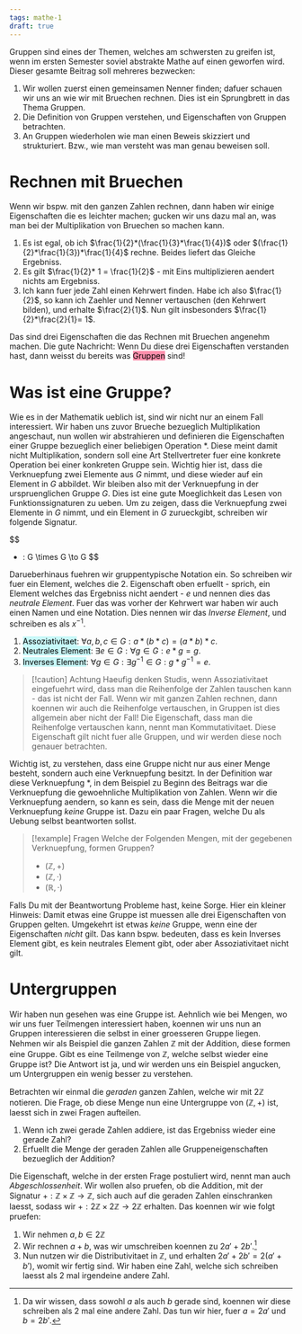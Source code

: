 ```yaml
---
tags: mathe-1 
draft: true
---
```


Gruppen sind eines der Themen, welches am schwersten zu greifen ist, wenn im ersten Semester soviel abstrakte Mathe auf einen geworfen wird. Dieser gesamte Beitrag soll mehreres bezwecken:
1. Wir wollen zuerst einen gemeinsamen Nenner finden; dafuer schauen wir uns an wie wir mit Bruechen rechnen. Dies ist ein Sprungbrett in das Thema Gruppen.
2. Die Definition von Gruppen verstehen, und Eigenschaften von Gruppen betrachten.
3. An Gruppen wiederholen wie man einen Beweis skizziert und strukturiert. Bzw., wie man versteht was man genau beweisen soll.

# Rechnen mit Bruechen

Wenn wir bspw. mit den ganzen Zahlen rechnen, dann haben wir einige Eigenschaften die es leichter machen; gucken wir uns dazu mal an, was man bei der Multiplikation von Bruechen so machen kann.

1. Es ist egal, ob ich $\frac{1}{2}*(\frac{1}{3}*\frac{1}{4})$ oder $(\frac{1}{2}*\frac{1}{3})*\frac{1}{4}$ rechne. Beides liefert das Gleiche Ergebniss.
2. Es gilt $\frac{1}{2}* 1 = \frac{1}{2}$ - mit Eins multiplizieren aendert nichts am Ergebniss.
3. Ich kann fuer jede Zahl einen Kehrwert finden. Habe ich also $\frac{1}{2}$, so kann ich Zaehler und Nenner vertauschen (den Kehrwert bilden), und erhalte $\frac{2}{1}$. Nun gilt insbesonders $\frac{1}{2}*\frac{2}{1}= 1$.

Das sind drei Eigenschaften die das Rechnen mit Bruechen angenehm machen. Die gute Nachricht: Wenn Du diese drei Eigenschaften verstanden hast, dann weisst du bereits was <mark style="background: #FF5582A6;">Gruppen</mark> sind!

# Was ist eine Gruppe?

Wie es in der Mathematik ueblich ist, sind wir nicht nur an einem Fall interessiert. Wir haben uns zuvor Brueche bezueglich Multiplikation angeschaut, nun wollen wir abstrahieren und definieren die Eigenschaften einer Gruppe bezueglich einer beliebigen Operation $*$. Diese meint damit nicht Multiplikation, sondern soll eine Art Stellvertreter fuer eine konkrete Operation bei einer konkreten Gruppe sein.
Wichtig hier ist, dass die Verknuepfung zwei Elemente aus $G$ nimmt, und diese wieder auf ein Element in $G$ abbildet. Wir bleiben also mit der Verknuepfung in der urspruenglichen Gruppe $G$. Dies ist eine gute Moeglichkeit das Lesen von Funktionssignaturen zu ueben. Um zu zeigen, dass die Verknuepfung zwei Elemente in $G$ nimmt, und ein Element in $G$ zurueckgibt, schreiben wir folgende Signatur.

$$
* : G \times G \to G
$$

Darueberhinaus fuehren wir gruppentypische Notation ein. So schreiben wir fuer ein Element, welches die 2. Eigenschaft oben erfuellt - sprich, ein Element welches das Ergebniss nicht aendert - $e$ und nennen dies das *neutrale Element*. Fuer das was vorher der Kehrwert war haben wir auch einen Namen und eine Notation. Dies nennen wir das *Inverse Element*, und schreiben es als $x^{-1}$. 

1. <mark style="background: #ABF7F7A6;">Assoziativitaet</mark>: $\forall a,b,c \in G : a * (b * c) = (a * b) * c$.
2. <mark style="background: #ABF7F7A6;">Neutrales Element</mark>: $\exists e \in G : \forall g \in G : e * g = g$. 
3. <mark style="background: #ABF7F7A6;">Inverses Element</mark>: $\forall g \in G : \exists g^{-1} \in G : g * g^{-1} = e$.

>[!caution] Achtung
>Haeufig denken Studis, wenn Assoziativitaet eingefuehrt wird, dass man die Reihenfolge der Zahlen tauschen kann - das ist nicht der Fall. Wenn wir mit ganzen Zahlen rechnen, dann koennen wir auch die Reihenfolge vertauschen, in Gruppen ist dies allgemein aber nicht der Fall!
>Die Eigenschaft, dass man die Reihenfolge vertauschen kann, nennt man Kommutativitaet. Diese Eigenschaft gilt nicht fuer alle Gruppen, und wir werden diese noch genauer betrachten.

Wichtig ist, zu verstehen, dass eine Gruppe nicht nur aus einer Menge besteht, sondern auch eine Verknuepfung besitzt. In der Definition war diese Verknuepfung $*$, in dem Beispiel zu Beginn des Beitrags war die Verknuepfung die gewoehnliche Multiplikation von Zahlen. 
Wenn wir die Verknuepfung aendern, so kann es sein, dass die Menge mit der neuen Verknuepfung *keine* Gruppe ist. Dazu ein paar Fragen, welche Du als Uebung selbst beantworten sollst.

> [!example] Fragen
> Welche der Folgenden Mengen, mit der gegebenen Verknuepfung, formen Gruppen?
> - $(\mathbb{Z}, +)$
> - $(\mathbb{Z}, \cdot)$
> - $(\mathbb{R}, \cdot)$

Falls Du mit der Beantwortung Probleme hast, keine Sorge. Hier ein kleiner Hinweis: Damit etwas eine Gruppe ist muessen alle drei Eigenschaften von Gruppen gelten. Umgekehrt ist etwas *keine* Gruppe, wenn eine der Eigenschaften *nicht* gilt. Das kann bspw. bedeuten, dass es kein Inverses Element gibt, es kein neutrales Element gibt, oder aber Assoziativitaet nicht gilt. 


# Untergruppen

Wir haben nun gesehen was eine Gruppe ist. Aehnlich wie bei Mengen, wo wir uns fuer Teilmengen interessiert haben, koennen wir uns nun an Gruppen interessieren die selbst in einer groesseren Gruppe liegen. Nehmen wir als Beispiel die ganzen Zahlen $\mathbb{Z}$ mit der Addition, diese formen eine Gruppe. Gibt es eine Teilmenge von $\mathbb{Z}$, welche selbst wieder eine Gruppe ist? Die Antwort ist ja, und wir werden uns ein Beispiel angucken, um Untergruppen ein wenig besser zu verstehen.

Betrachten wir einmal die *geraden* ganzen Zahlen, welche wir mit $2\mathbb{Z}$ notieren. Die Frage, ob diese Menge nun eine Untergruppe von $(\mathbb{Z}, +)$ ist, laesst sich in zwei Fragen aufteilen. 
1. Wenn ich zwei gerade Zahlen addiere, ist das Ergebniss wieder eine gerade Zahl?
2. Erfuellt die Menge der geraden Zahlen alle Gruppeneigenschaften bezueglich der Addition?

Die Eigenschaft, welche in der ersten Frage postuliert wird, nennt man auch *Abgeschlossenheit*. Wir wollen also pruefen, ob die Addition, mit der Signatur $+ : \mathbb{Z} \times \mathbb{Z} \to \mathbb{Z}$, sich auch auf die geraden Zahlen einschranken laesst, sodass wir $+ : 2\mathbb{Z} \times 2\mathbb{Z} \to 2\mathbb{Z}$ erhalten.
Das koennen wir wie folgt pruefen: 
1. Wir nehmen $a, b \in 2 \mathbb{Z}$
2. Wir rechnen $a + b$, was wir umschreiben koennen zu $2a' + 2b'$.[^1] 
3. Nun nutzen wir die Distributivitaet in $\mathbb{Z}$, und erhalten $2a'+2b' = 2(a' + b')$, womit wir fertig sind. Wir haben eine Zahl, welche sich schreiben laesst als $2$ mal irgendeine andere Zahl.


[^1]: Da wir wissen, dass sowohl $a$ als auch $b$ gerade sind, koennen wir diese schreiben als $2$ mal eine andere Zahl. Das tun wir hier, fuer $a = 2a'$ und $b = 2b'$.